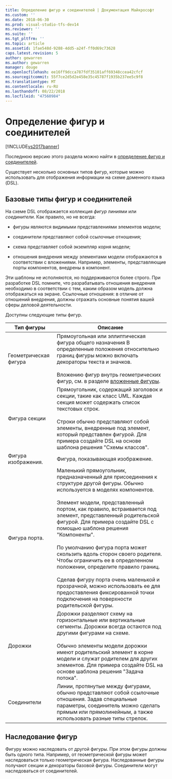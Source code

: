 ```yaml
---
title: Определение фигур и соединителей | Документация Майкрософт
ms.custom: ''
ms.date: 2018-06-30
ms.prod: visual-studio-tfs-dev14
ms.reviewer: ''
ms.suite: ''
ms.tgt_pltfrm: ''
ms.topic: article
ms.assetid: 1fae548d-9288-4dd5-a24f-ff0d69c73628
caps.latest.revision: 5
author: gewarren
ms.author: gewarren
manager: douge
ms.openlocfilehash: ee16ff9dcca787fdf35101aff69348ccea42cfcf
ms.sourcegitcommit: 55f7ce2d5d2e458e35c45787f1935b237ee5c9f8
ms.translationtype: MT
ms.contentlocale: ru-RU
ms.lasthandoff: 08/22/2018
ms.locfileid: "47560984"
---
```

# <a name="defining-shapes-and-connectors"></a>Определение фигур и соединителей
[!INCLUDE[vs2017banner](../includes/vs2017banner.md)]

Последнюю версию этого раздела можно найти в [определение фигур и соединителей](https://docs.microsoft.com/visualstudio/modeling/defining-shapes-and-connectors).  
  
Существует несколько основных типов фигур, которые можно использовать для отображения информации на схеме доменного языка (DSL).  
  
##  <a name="shapeTypes"></a> Базовые типы фигур и соединителей  
 На схеме DSL отображается коллекция *фигур* линиями или *соединители*.  Как правило, но не всегда:  
  
-   фигуры являются видимыми представлениями элементов модели;  
  
-   соединители представляют собой ссылочные отношения;  
  
-   схема представляет собой экземпляр корня модели;  
  
-   отношения внедрения между элементами модели отображаются в соответствии с вложениями. Например, элементы, представляющие порты компонентов, внедрены в компонент.  
  
 Эти шаблоны не исполняются, но поддерживаются более строго. При разработке DSL помните, что разрабатывать отношения внедрения необходимо в соответствии с тем, каким образом модель должна отображаться на экране. Ссылочные отношения: в отличие от отношений внедрения, должны отражать основные понятия вашей сферы деловой деятельности.  
  
 Доступны следующие типы фигур.  
  
|Тип фигуры|Описание|  
|----------------|-----------------|  
|Геометрическая фигура|Прямоугольная или эллиптическая фигура общего назначения В определенные положения относительно границ фигуры можно включать декораторы текста и значков.<br /><br /> Вложению фигур внутрь геометрических фигур, см. в разделе [вложенные фигуры](../modeling/nesting-shapes.md).|  
|Фигура секции|Прямоугольник, содержащий заголовок и секции, такие как класс UML. Каждая секция может содержать список текстовых строк.<br /><br /> Строки обычно представляют собой элементы, внедренные под элемент, который представлен фигурой. Для примера создайте DSL на основе шаблона решения "Схемы классов".|  
|Фигура изображения.|Фигура, показывающая изображение.|  
|Фигура порта.|Маленький прямоугольник, предназначенный для присоединения к структуре другой фигуры. Обычно используется в моделях компонентов.<br /><br /> Элемент модели, представленный портом, как правило, встраивается под элемент, представленный родительской фигурой. Для примера создайте DSL с помощью шаблона решения "Компоненты".<br /><br /> По умолчанию фигура порта может скользить вдоль сторон своего родителя. Чтобы ограничить ее в определенном положении, определите правило границ.<br /><br /> Сделав фигуру порта очень маленькой и прозрачной, можно использовать ее для предоставления фиксированной точки подключения на поверхности родительской фигуры.|  
|Дорожки|Дорожки разделяют схему на горизонтальные или вертикальные сегменты. Дорожки всегда остаются под другими фигурами на схеме.<br /><br /> Обычно элементы модели дорожки имеют родительский элемент в корне модели и служат родителем для других элементов. Для примера создайте DSL на основе шаблона решения "Задача потока".|  
|Соединители|Линии, протянутые между фигурами, обычно представляют собой ссылочные отношения. Задав специальные параметры, соединитель можно сделать прямым или прямолинейным, а также использовать разные типы стрелок.|  
  
##  <a name="shapeInheritance"></a> Наследование фигур  
 Фигуру можно наследовать от другой фигуры. При этом фигуры должны быть одного типа. Например, от геометрической фигуры может наследоваться только геометрическая фигура. Наследованные фигуры получают секции и декораторы базовой фигуры. Соединители могут наследоваться от соединителей.



